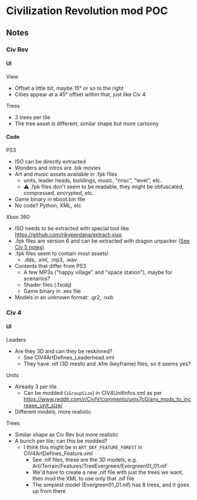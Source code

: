 # Civilization Revolution mod POC

## Notes

### Civ Rev

#### UI

View

- Offset a little bit, maybe 15° or so to the right
- Cities appear at a 45° offset within that, just like Civ 4

Trees

- 3 trees per tile
- The tree asset is different, similar shape but more cartoony

#### Code

PS3

- ISO can be directly extracted
- Wonders and intros are .bik movies
- Art and music assets available in .fpk files
  - units, leader heads, buildings, music, "misc", "level", etc.
  - ⚠️ .fpk files don't seem to be readable, they might be obfuscated, compressed, encrypted, etc.
- Game binary in eboot.bin file
- No code? Python, XML, etc

Xbox 360

- ISO needs to be extracted with special tool like https://github.com/rikyperdana/extract-xiso
- .fpk files are version 6 and can be extracted with dragon unpacker ([See Civ 5 notes](../civilization-5/assets.md))
- .fpk files seem to contain most assets!
  - .dds, .xml, .mp3, .wav
- Contents that differ from PS3
  - A few MP3s ("happy village" and "space station"), maybe for scenarios?
  - Shader files (.fxobj)
  - Game binary in .xex file
- Models in an unknown format: .gr2, .nxb

### Civ 4

#### UI

Leaders

- Are they 3D and can they be reskinned?
  - See CIV4ArtDefines_Leaderhead.xml
  - They have .nif (3D mesh) and .kfm (keyframe) files, so it seems yes?

Units

- Already 3 per tile
  - Can be modded (`iGroupSize`) in CIV4UnitInfos.xml as per https://www.reddit.com/r/CivIV/comments/umx7c0/any_mods_to_increase_unit_size/
- Different models, more realistic

Trees

- Similar shape as Civ Rev but more realistic
- A bunch per tile; can this be modded?
  - I think this might be in `ART_DEF_FEATURE_FOREST` in CIV4ArtDefines_Feature.xml
    - See .nif files, these are the 3D models, e.g. Art/Terrain/Features/TreeEvergreen/Evergreen01_01.nif`
    - We'd have to create a new .nif file with just the trees we want, then mod the XML to use only that .nif file
    - The simplest model (Evergreen01_01.nif) has 8 trees, and it goes up from there
